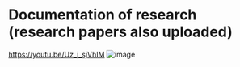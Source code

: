 # Documentation of research (research papers also uploaded)
https://youtu.be/Uz_i_sjVhIM
![image](https://user-images.githubusercontent.com/86649903/162183659-cd454432-4f5e-4ed9-9eeb-3c9a25213ecf.png)
